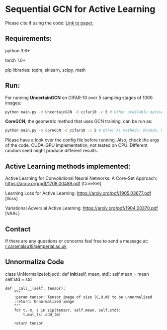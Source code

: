 # Sequential GCN for Active Learning
Please cite if using the code: [Link to paper.](https://arxiv.org/pdf/2006.10219.pdf)
## Requirements:
python 3.6+

torch 1.0+

pip libraries: tqdm, sklearn, scipy, math

## Run:
For running **UncertainGCN** on CIFAR-10 over 5 sampling stages of 1000 images:
```bash 
python main.py -m UncertainGCN -d cifar10 -c 5 # Other available datasets cifar100, fashionmnist, svhn
```
**CoreGCN**, the geometric method that uses GCN training, can be run as:
```bash 
python main.py -m CoreGCN -d cifar10 -c 5 # Other AL methods: Random, VAAL, CoreSet, lloss
```
Please have a look over the config file before running. Also, check the args of the code.
CUDA-GPU implementation, not tested on CPU. Different random seed might produce different results.

## Active Learning methods implemented:
Active Learning for Convolutional Neural Networks: A Core-Set Approach: https://arxiv.org/pdf/1708.00489.pdf [CoreSet]

Learning Loss for Active Learning: https://arxiv.org/pdf/1905.03677.pdf [lloss]

Variational Adversial Active Learning: https://arxiv.org/pdf/1904.00370.pdf [VAAL]

## Contact
If there are any questions or concerns feel free to send a message at: r.caramalau18@imperial.ac.uk

## Unnormalize Code

class UnNormalize(object):
    def __init__(self, mean, std):
        self.mean = mean
        self.std = std

    def __call__(self, tensor):
        """
        :param tensor: Tensor image of size (C,H,W) to be unnormalized
        :return: Unnormalized image
        """
        for t, m, s in zip(tensor, self.mean, self.std):
            t.mul_(s).add_(m)

        return tensor
